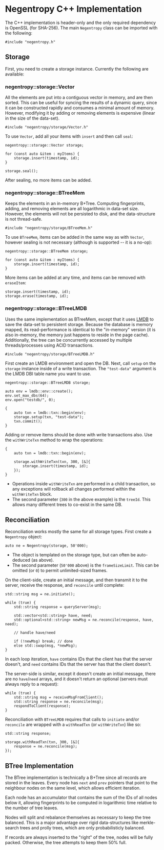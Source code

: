 # Negentropy C++ Implementation

The C++ implementation is header-only and the only required dependency is OpenSSL (for SHA-256). The main `Negentropy` class can be imported with the following:

    #include "negentropy.h"

## Storage

First, you need to create a storage instance. Currently the following are available:

### negentropy::storage::Vector

All the elements are put into a contiguous vector in memory, and are then sorted. This can be useful for syncing the results of a dynamic query, since it can be constructed rapidly and consumes a minimal amount of memory. However, modifying it by adding or removing elements is expensive (linear in the size of the data-set).

    #include "negentropy/storage/Vector.h"

To use `Vector`, add all your items with `insert` and then call `seal`:

    negentropy::storage::Vector storage;

    for (const auto &item : myItems) {
        storage.insert(timestamp, id);
    }

    storage.seal();

After sealing, no more items can be added.

### negentropy::storage::BTreeMem

Keeps the elements in an in-memory B+Tree. Computing fingerprints, adding, and removing elements are all logarithmic in data-set size. However, the elements will not be persisted to disk, and the data-structure is not thread-safe.

    #include "negentropy/storage/BTreeMem.h"

To use `BTreeMem`, items can be added in the same way as with `Vector`, however sealing is not necessary (although is supported -- it is a no-op):

    negentropy::storage::BTreeMem storage;

    for (const auto &item : myItems) {
        storage.insert(timestamp, id);
    }

More items can be added at any time, and items can be removed with `eraseItem`:

    storage.insert(timestamp, id);
    storage.erase(timestamp, id);


### negentropy::storage::BTreeLMDB

Uses the same implementation as BTreeMem, except that it uses [LMDB](http://lmdb.tech/) to save the data-set to persistent storage. Because the database is memory mapped, its read-performance is identical to the "in-memory" version (it is also in-memory, the memory just happens to reside in the page cache). Additionally, the tree can be concurrently accessed by multiple threads/processes using ACID transactions.

    #include "negentropy/storage/BTreeLMDB.h"

First create an LMDB environment and open the DB. Next, call `setup` on the `storage` instance inside of a write transaction. The `"test-data"` argument is the LMDB DBI table name you want to use.

    negentropy::storage::BTreeLMDB storage;

    auto env = lmdb::env::create();
    env.set_max_dbs(64);
    env.open("testdb/", 0);

    {
        auto txn = lmdb::txn::begin(env);
        storage.setup(txn, "test-data");
        txn.commit();
    }

Adding or remove items should be done with write transactions also. Use the `withWriteTxn` method to wrap the operations:

    {
        auto txn = lmdb::txn::begin(env);

        storage.withWriteTxn(txn, 300, [&]{
            storage.insert(timestamp, id);
        });
    }

* Operations inside `withWriteTxn` are performed in a child transaction, so any exceptions will rollback all changes performed within the `withWriteTxn` block.
* The second parameter (`300` in the above example) is the `treeId`. This allows many different trees to co-exist in the same DB.


## Reconciliation

Reconciliation works mostly the same for all storage types. First create a `Negentropy` object:

    auto ne = Negentropy(storage, 50'000);

* The object is templated on the storage type, but can often be auto-deduced (as above).
* The second parameter (`50'000` above) is the `frameSizeLimit`. This can be omitted (or `0`) to permit unlimited-sized frames.

On the client-side, create an initial message, and then transmit it to the server, receive the response, and `reconcile` until complete:

    std::string msg = ne.initiate();

    while (true) {
        std::string response = queryServer(msg);

        std::vector<std::string> have, need;
        std::optional<std::string> newMsg = ne.reconcile(response, have, need);

        // handle have/need

        if (!newMsg) break; // done
        else std::swap(msg, *newMsg);
    }

In each loop iteration, `have` contains IDs that the client has that the server doesn't, and `need` contains IDs that the server has that the client doesn't.

The server-side is similar, except it doesn't create an initial message, there are no `have`/`need` arrays, and it doesn't return an optional (servers must always reply to a request):

    while (true) {
        std::string msg = receiveMsgFromClient();
        std::string response = ne.reconcile(msg);
        respondToClient(response);
    }

Reconciliation with `BTreeLMDB` requires that calls to `initiate` and/or `reconcile` are wrapped with a `withReadTxn` (or `withWriteTxn`) like so:

    std::string response;

    storage.withReadTxn(txn, 300, [&]{
        response = ne.reconcile(msg);
    });



## BTree Implementation

The BTree implementation is technically a B+Tree since all records are stored in the leaves. Every node has `next` and `prev` pointers that point to the neighbour nodes on the same level, which allows efficient iteration.

Each node has an accumulator that contains the sum of the IDs of all nodes below it, allowing fingerprints to be computed in logarithmic time relative to the number of tree leaves.

Nodes will split and rebalance themselves as necessary to keep the tree balanced. This is a major advantage over rigid data-structures like merkle-search trees and prolly trees, which are only probabilisticly balanced.

If records are always inserted to the "right" of the tree, nodes will be fully packed. Otherwise, the tree attempts to keep them 50% full.
